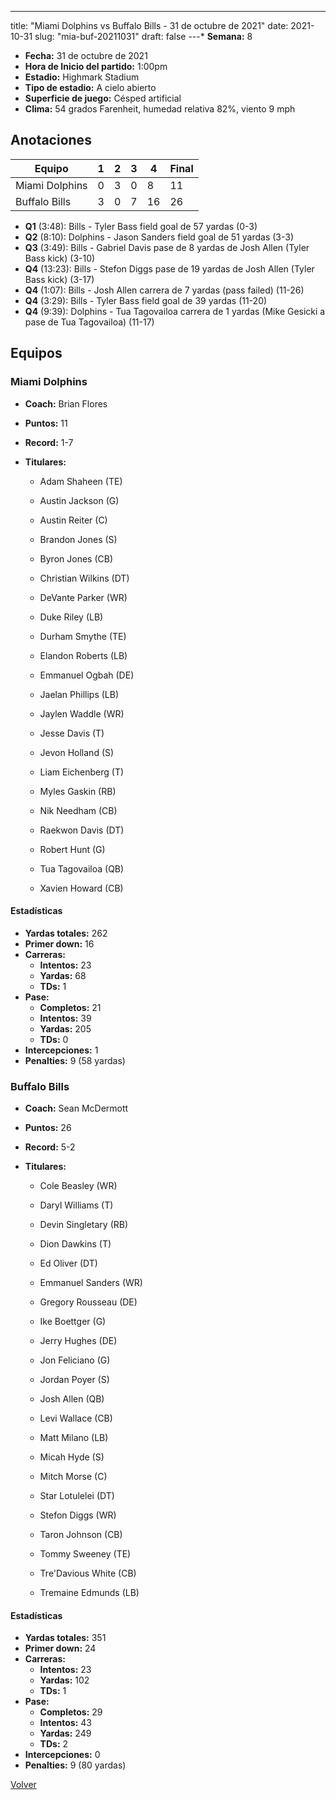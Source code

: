---
title: "Miami Dolphins vs Buffalo Bills - 31 de octubre de 2021"
date: 2021-10-31
slug: "mia-buf-20211031"
draft: false
---* **Semana:** 8
* **Fecha:** 31 de octubre de 2021
* **Hora de Inicio del partido:** 1:00pm
* **Estadio:** Highmark Stadium
* **Tipo de estadio:** A cielo abierto
* **Superficie de juego:** Césped artificial
* **Clima:** 54 grados Farenheit, humedad relativa 82%, viento 9 mph




## Anotaciones
| Equipo | 1 | 2 | 3 | 4 | Final |
|--------|---|---|---|---|-------|
| Miami Dolphins  | 0 | 3 | 0 | 8  | 11 |
| Buffalo Bills  | 3 | 0 | 7 | 16  | 26 |
* **Q1** (3:48): Bills - Tyler Bass field goal de 57 yardas (0-3)
* **Q2** (8:10): Dolphins - Jason Sanders field goal de 51 yardas (3-3)
* **Q3** (3:49): Bills - Gabriel Davis pase de 8 yardas de Josh Allen (Tyler Bass kick) (3-10)
* **Q4** (13:23): Bills - Stefon Diggs pase de 19 yardas de Josh Allen (Tyler Bass kick) (3-17)
* **Q4** (1:07): Bills - Josh Allen carrera de 7 yardas (pass failed) (11-26)
* **Q4** (3:29): Bills - Tyler Bass field goal de 39 yardas (11-20)
* **Q4** (9:39): Dolphins - Tua Tagovailoa carrera de 1 yardas (Mike Gesicki a pase de Tua Tagovailoa) (11-17)


## Equipos


### Miami Dolphins
* **Coach:** Brian Flores
* **Puntos:** 11
* **Record:** 1-7
* **Titulares:** 

  * Adam Shaheen (TE) 

  * Austin Jackson (G) 

  * Austin Reiter (C) 

  * Brandon Jones (S) 

  * Byron Jones (CB) 

  * Christian Wilkins (DT) 

  * DeVante Parker (WR) 

  * Duke Riley (LB) 

  * Durham Smythe (TE) 

  * Elandon Roberts (LB) 

  * Emmanuel Ogbah (DE) 

  * Jaelan Phillips (LB) 

  * Jaylen Waddle (WR) 

  * Jesse Davis (T) 

  * Jevon Holland (S) 

  * Liam Eichenberg (T) 

  * Myles Gaskin (RB) 

  * Nik Needham (CB) 

  * Raekwon Davis (DT) 

  * Robert Hunt (G) 

  * Tua Tagovailoa (QB) 

  * Xavien Howard (CB) 

#### Estadísticas
* **Yardas totales:** 262
* **Primer down:** 16
* **Carreras:**
  * **Intentos:** 23
  * **Yardas:** 68
  * **TDs:** 1
* **Pase:**
  * **Completos:** 21
  * **Intentos:** 39
  * **Yardas:** 205
  * **TDs:** 0
* **Intercepciones:** 1
* **Penalties:** 9 (58 yardas)

### Buffalo Bills
* **Coach:** Sean McDermott
* **Puntos:** 26
* **Record:** 5-2
* **Titulares:** 

  * Cole Beasley (WR) 

  * Daryl Williams (T) 

  * Devin Singletary (RB) 

  * Dion Dawkins (T) 

  * Ed Oliver (DT) 

  * Emmanuel Sanders (WR) 

  * Gregory Rousseau (DE) 

  * Ike Boettger (G) 

  * Jerry Hughes (DE) 

  * Jon Feliciano (G) 

  * Jordan Poyer (S) 

  * Josh Allen (QB) 

  * Levi Wallace (CB) 

  * Matt Milano (LB) 

  * Micah Hyde (S) 

  * Mitch Morse (C) 

  * Star Lotulelei (DT) 

  * Stefon Diggs (WR) 

  * Taron Johnson (CB) 

  * Tommy Sweeney (TE) 

  * Tre'Davious White (CB) 

  * Tremaine Edmunds (LB) 

#### Estadísticas
* **Yardas totales:** 351
* **Primer down:** 24
* **Carreras:**
  * **Intentos:** 23
  * **Yardas:** 102
  * **TDs:** 1
* **Pase:**
  * **Completos:** 29
  * **Intentos:** 43
  * **Yardas:** 249
  * **TDs:** 2
* **Intercepciones:** 0
* **Penalties:** 9 (80 yardas)


[Volver](/historia/2021)
